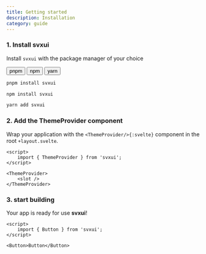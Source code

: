 ```yaml
---
title: Getting started
description: Installation
category: guide
---
```


<script>
    import { Badge, TabGroup, TabTrigger, TabPanel, Card, Flexbox, Button } from 'svxui';

let selectedTab = 'npm'
</script>

### 1. Install svxui

Install `svxui` with the package manager of your choice

<TabGroup>
    <Flexbox gap="1" class="p-1 mb-3">
    <TabTrigger value="pnpm" let:isActive let:select>
        <Button variant={isActive ? 'soft' : 'clear'} size="2" on:click={select}>pnpm</Button>
    </TabTrigger>
    <TabTrigger value="npm" let:isActive let:select>
        <Button variant={isActive ? 'soft' : 'clear'} size="2" on:click={select}>npm</Button>
    </TabTrigger>
    <TabTrigger value="yarn" let:isActive let:select>
        <Button variant={isActive ? 'soft' : 'clear'} size="2" on:click={select}>yarn</Button>
    </TabTrigger>
    </Flexbox>

<TabPanel value="pnpm">

```bash
pnpm install svxui
```

</TabPanel>
<TabPanel value="npm">

```bash
npm install svxui
```

</TabPanel>
<TabPanel value="yarn">

```bash
yarn add svxui
```

</TabPanel>
</TabGroup>

### 2. Add the ThemeProvider component

Wrap your application with the `<ThemeProvider/>{:svelte}` component in the root `+layout.svelte`.

```svelte title="+layout.svelte"
<script>
    import { ThemeProvider } from 'svxui';
</script>

<ThemeProvider>
    <slot />
</ThemeProvider>
```

### 3. start building

Your app is ready for use **svxui**!

```svelte
<script>
    import { Button } from 'svxui';
</script>

<Button>Button</Button>
```

<style>
    figure {
        margin-bottom: var(--space-3);
    }
</style>
